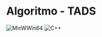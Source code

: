# Algoritmo - TADS
![MinWWin64](https://img.shields.io/badge/mingw%20w64-FFFFFF?style=for-the-badge&logo=mingww64&logoColor=000000)
![C++](https://img.shields.io/badge/C++-FFFFFF?style=for-the-badge&logo=cplusplus&logoColor=00599C)